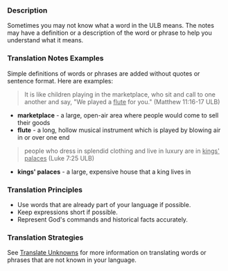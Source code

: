 
### Description

Sometimes you may not know what a word in the ULB means. The notes may have a definition or a description of the word or phrase to help you understand what it means. 

### Translation Notes Examples

Simple definitions of words or phrases are added without quotes or sentence format. Here are examples:
>It is like children playing in the marketplace, who sit and call to one another and say, "We played a <u>flute</u> for you." (Matthew 11:16-17 ULB)

  * **marketplace** - a large, open-air area where people would come to sell their goods
  * **flute** - a long, hollow musical instrument which is played by blowing air in or over one end 

>people who dress in splendid clothing and live in luxury are in <u>kings' palaces</u> (Luke 7:25 ULB)

  * **kings' palaces**  - a large, expensive house that a king lives in

### Translation Principles

  * Use words that are already part of your language if possible.
  * Keep expressions short if possible.
  * Represent God's commands and historical facts accurately.
 
### Translation Strategies

See [Translate Unknowns](../translate-unknown/01.md) for more information on translating words or phrases that are not known in your language.